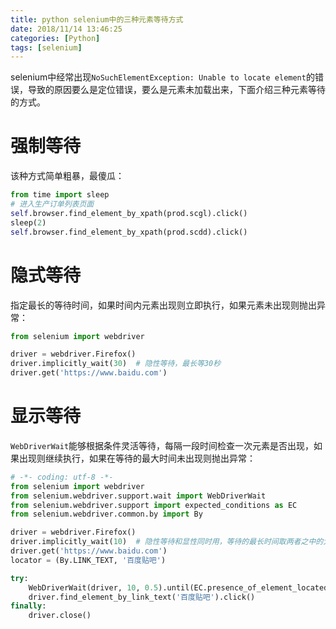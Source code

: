 ```yaml
---
title: python selenium中的三种元素等待方式
date: 2018/11/14 13:46:25
categories: [Python]
tags: [selenium]
---
```


selenium中经常出现`NoSuchElementException: Unable to locate element`的错误，导致的原因要么是定位错误，要么是元素未加载出来，下面介绍三种元素等待的方式。

<!-- more -->

# 强制等待

该种方式简单粗暴，最傻瓜：

```python
from time import sleep
# 进入生产订单列表页面
self.browser.find_element_by_xpath(prod.scgl).click()
sleep(2)
self.browser.find_element_by_xpath(prod.scdd).click()
```

# 隐式等待

指定最长的等待时间，如果时间内元素出现则立即执行，如果元素未出现则抛出异常：

```python
from selenium import webdriver

driver = webdriver.Firefox()
driver.implicitly_wait(30)  # 隐性等待，最长等30秒
driver.get('https://www.baidu.com')
```

# 显示等待

`WebDriverWait`能够根据条件灵活等待，每隔一段时间检查一次元素是否出现，如果出现则继续执行，如果在等待的最大时间未出现则抛出异常：

```python
# -*- coding: utf-8 -*-
from selenium import webdriver
from selenium.webdriver.support.wait import WebDriverWait
from selenium.webdriver.support import expected_conditions as EC
from selenium.webdriver.common.by import By

driver = webdriver.Firefox()
driver.implicitly_wait(10)  # 隐性等待和显性同时用，等待的最长时间取两者之中的大者
driver.get('https://www.baidu.com')
locator = (By.LINK_TEXT, '百度贴吧')

try:
    WebDriverWait(driver, 10, 0.5).until(EC.presence_of_element_located(locator))
    driver.find_element_by_link_text('百度贴吧').click()
finally:
    driver.close()
```

